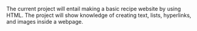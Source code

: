 The current project will entail making a basic recipe website by using HTML. The project will show knowledge of creating text, lists, hyperlinks, and images inside a webpage.